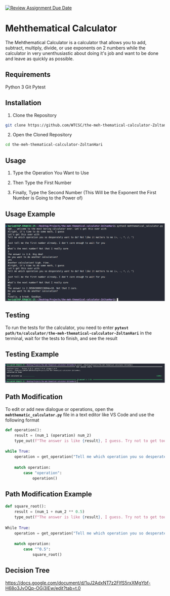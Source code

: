[![Review Assignment Due Date](https://classroom.github.com/assets/deadline-readme-button-22041afd0340ce965d47ae6ef1cefeee28c7c493a6346c4f15d667ab976d596c.svg)](https://classroom.github.com/a/GDLJrpJJ)
# Mehthematical Calculator

The Mehthematical Calculator is a calculator that allows you to add, subtract, multiply, divide, or use exponents on 2 numbers while the calculator in very unenthusiastic about doing it's job and want to be done and leave as quickly as possible. 

## Requirements

Python 3
Git
Pytest

## Installation

1. Clone the Repository 
```bash
git clone https://github.com/WTCSC/the-meh-thematical-calculator-ZoltanHari.git
```
2. Open the Cloned Repository 
```bash
cd the-meh-thematical-calculator-ZoltanHari
```
## Usage

1. Type the Operation You Want to Use

2. Then Type the First Number 

3. Finally, Type the Second Number (This Will be the Exponent the First Number is Going to the Power of)

## Usage Example

![](images/Calculator.png)

## Testing

To run the tests for the calculator, you need to enter **`pytest path/to/calculator/the-meh-thematical-calculator-ZoltanHari`** in the terminal, wait for the tests to finish, and see the result

## Testing Example

![Image showing the tests being run in terminal](images/meh_tests.png)

## Path Modification

To edit or add new dialogue or operations, open the **`mehthematic_calculator.py`** file in a text editor like VS Code and use the following format
```python
def operation():
    result = (num_1 (operation) num_2)
    type_out(f"The answer is like {result}, I guess. Try not to get too excited.")

while True:
    operation = get_operation("Tell me which operation you so desperately want to do? Not like it matters to me (+, -, *, /, ^, (new operation))")

    match operation:
        case "operation":
            operation()
```
## Path Modification Example

```python
def square_root():
    result = (num_1 + num_2 ** 0.5)
    type_out(f"The answer is like {result}, I guess. Try not to get too excited.")

While True:
    operation = get_operation("Tell me which operation you so desperately want to do? Not like it matters to me (+, -, *, /, ^, ^0.5(Square Root))")

    match operation:
        case "^0.5":
            square_root()
```
## Decision Tree

https://docs.google.com/document/d/1uJ2AdxNT7z2FIfS5rxXMgYbf-H68o3JvOQp-OGj3IEw/edit?tab=t.0

